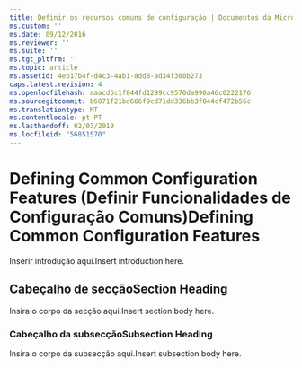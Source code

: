 ```yaml
---
title: Definir os recursos comuns de configuração | Documentos da Microsoft
ms.custom: ''
ms.date: 09/12/2016
ms.reviewer: ''
ms.suite: ''
ms.tgt_pltfrm: ''
ms.topic: article
ms.assetid: 4eb17b4f-d4c3-4ab1-8dd8-ad34f300b273
caps.latest.revision: 4
ms.openlocfilehash: aaacd5c1f844fd1299cc9570da990a46c0222176
ms.sourcegitcommit: b6871f21bd666f9cd71dd336bb3f844cf472b56c
ms.translationtype: MT
ms.contentlocale: pt-PT
ms.lasthandoff: 02/03/2019
ms.locfileid: "56851570"
---
```

# <a name="defining-common-configuration-features"></a><span data-ttu-id="b25c8-102">Defining Common Configuration Features (Definir Funcionalidades de Configuração Comuns)</span><span class="sxs-lookup"><span data-stu-id="b25c8-102">Defining Common Configuration Features</span></span>

<span data-ttu-id="b25c8-103">Inserir introdução aqui.</span><span class="sxs-lookup"><span data-stu-id="b25c8-103">Insert introduction here.</span></span>

## <a name="section-heading"></a><span data-ttu-id="b25c8-104">Cabeçalho de secção</span><span class="sxs-lookup"><span data-stu-id="b25c8-104">Section Heading</span></span>

<span data-ttu-id="b25c8-105">Insira o corpo da secção aqui.</span><span class="sxs-lookup"><span data-stu-id="b25c8-105">Insert section body here.</span></span>

### <a name="subsection-heading"></a><span data-ttu-id="b25c8-106">Cabeçalho da subsecção</span><span class="sxs-lookup"><span data-stu-id="b25c8-106">Subsection Heading</span></span>

<span data-ttu-id="b25c8-107">Insira o corpo da subsecção aqui.</span><span class="sxs-lookup"><span data-stu-id="b25c8-107">Insert subsection body here.</span></span>
